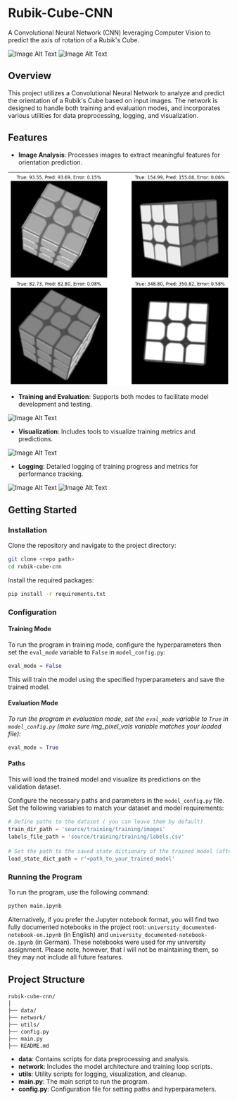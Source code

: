 # Rubik-Cube-CNN

A Convolutional Neural Network (CNN) leveraging Computer Vision to predict the axis of rotation of a Rubik's Cube.

![Image Alt Text](https://github.com/develgammal/rubik-cube-cnn/blob/master/screenshots/background-img.jpg)
![Image Alt Text](https://github.com/develgammal/rubik-cube-cnn/blob/master/screenshots/mse.png)

## Overview

This project utilizes a Convolutional Neural Network to analyze and predict the orientation of a Rubik's Cube based on input images. The network is designed to handle both training and evaluation modes, and incorporates various utilities for data preprocessing, logging, and visualization.

## Features

- **Image Analysis**: Processes images to extract meaningful features for orientation prediction.
  
![Image Alt Text](https://github.com/develgammal/rubik-cube-cnn/blob/master/screenshots/cubes.png)

- **Training and Evaluation**: Supports both modes to facilitate model development and testing.
  
![Image Alt Text](https://github.com/develgammal/rubik-cube-cnn/blob/master/screenshots/comparison.png)

- **Visualization**: Includes tools to visualize training metrics and predictions.
  
![Image Alt Text](https://github.com/develgammal/rubik-cube-cnn/blob/master/screenshots/distribution.png)

- **Logging**: Detailed logging of training progress and metrics for performance tracking.
  
![Image Alt Text](https://github.com/develgammal/rubik-cube-cnn/blob/master/screenshots/validation.png)
![Image Alt Text](https://github.com/develgammal/rubik-cube-cnn/blob/master/screenshots/weights.png)

## Getting Started

### Installation

Clone the repository and navigate to the project directory:

```sh
git clone <repo path>
cd rubik-cube-cnn
```

Install the required packages:

```sh
pip install -r requirements.txt
```

### Configuration

#### Training Mode

To run the program in training mode, configure the hyperparameters then set the `eval_mode` variable to `False` in `model_config.py`:

```python
eval_mode = False
```

This will train the model using the specified hyperparameters and save the trained model.

#### Evaluation Mode

*To run the program in evaluation mode, set the `eval_mode` variable to `True` in `model_config.py` (make sure img_pixel_vals variable matches your loaded file):*

```python
eval_mode = True
```
#### Paths

This will load the trained model and visualize its predictions on the validation dataset.

Configure the necessary paths and parameters in the `model_config.py` file. Set the following variables to match your dataset and model requirements:

```python
# Define paths to the dataset ( you can leave them by default)
train_dir_path = 'source/training/training/images'
labels_file_path = 'source/training/training/labels.csv'

# Set the path to the saved state dictionary of the trained model (after you generated one if needed)
load_state_dict_path = r'<path_to_your_trained_model'
```

### Running the Program

To run the program, use the following command:

```sh
python main.ipynb
```

Alternatively, if you prefer the Jupyter notebook format, you will find two fully documented notebooks in the project root: `university_documented-notebook-en.ipynb` (in English) and `university_documented-notebook-de.ipynb` (in German). These notebooks were used for my university assignment. Please note, however, that I will not be maintaining them, so they may not include all future features.

## Project Structure

```
rubik-cube-cnn/
│
├── data/
├── network/
├── utils/
├── config.py
├── main.py
├── README.md
```

- **data**: Contains scripts for data preprocessing and analysis.
- **network**: Includes the model architecture and training loop scripts.
- **utils**: Utility scripts for logging, visualization, and cleanup.
- **main.py**: The main script to run the program.
- **config.py**: Configuration file for setting paths and hyperparameters.
